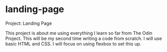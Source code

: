 # landing-page
Project: Landing Page

This project is about me using everything I learn so far from The Odin Project.
This will be my second time writing a code from scratch.
I will use basic HTML and CSS.
I will focus on using flexbox to set this up.

